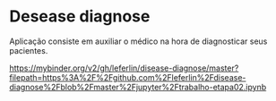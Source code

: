# Desease diagnose

Aplicação consiste em auxiliar o médico na hora de diagnosticar seus
pacientes.

https://mybinder.org/v2/gh/leferlin/disease-diagnose/master?filepath=https%3A%2F%2Fgithub.com%2Fleferlin%2Fdisease-diagnose%2Fblob%2Fmaster%2Fjupyter%2Ftrabalho-etapa02.ipynb

